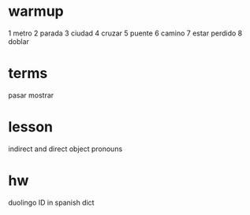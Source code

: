 # warmup
1 metro
2 parada
3 ciudad
4 cruzar
5 puente
6 camino
7 estar perdido
8 doblar
# terms
pasar
mostrar
# lesson
indirect and direct object pronouns
# hw
duolingo
ID in spanish dict